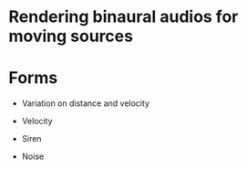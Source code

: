 # Rendering binaural audios for moving sources




# Forms

- Variation on distance and velocity

 - Velocity
 
  - Siren
  
  - Noise



